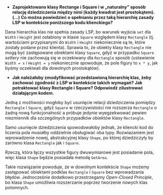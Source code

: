 - **Zaprojektowano klasy Rectange i Square i w „naturalny” sposób relację dziedziczenia między nimi (każdy kwadrat jest prostokątem). (...) Co można powiedzieć o spełnianiu przez taką hierarchię zasady LSP w kontekście poniższego kodu klienckiego?**

Dana hierarchia klas nie spełnia zasady LSP, bo warunek wyjścia `set` dla `Width` i `Height` jest osłabiony w klasie `Square` względem klasy `Rectangle` (tj. wartościami przypisanymi do `Width` i `Height` niekoniecznie są te, które zostały podane przez klienta). Sprawia to, że obiekty klasy `Rectangle` nie mogą być zastępowane obiektami klasy `Square`, gdyż w przypadku `Square` *settery* nie zachowują się w oczekiwany dla `Rectangle` sposób (ustawienie `Width = x` i `Height = y` niekoniecznie spowoduje, że pole figury to `x * y`, jak byśmy oczekiwali dla dowolnych prostokątów).

- **Jak należałoby zmodyfikować przedstawioną hierarchię klas, żeby zachować zgodność z LSP w kontekście takich wymagań? Jak potraktować klasy Rectangle i Square? Odpowiedź zilustrować działającym kodem.**

Jedną z możliwości mogłoby być usunięcie relacji dziedziczenia pomiędzy `Rectangle` i `Square`, gdyż `Square` w rzeczywistości nie rozszerza `Rectangle` o żadną nową funkcjonalność a próbuje jedynie wyegzekwować pewien niezmiennik dla szczególnych przypadków obiektów klasy `Rectangle`. 

Samo usunięcie dziedziczenia spowodowałoby jednak, że kliencki kod do liczenia pola musiałby oddzielnie obsługiwać oba typy. Rozwiazaniem jest wprowadzenie nowej, abstrakcyjnej klasy `Shape`, po której dziedziczyły by zarówno klasa `Rectangle` jak i `Square`.

Rzeczą, która łączy wszystkie figury dwuwymiarowe jest posiadanie pola, więc klasa `Shape` będzie posiadała metodę `GetArea`.

Takie rozwiązanie powoduje, że w dowolnym kontekście `Shape` możemy zastępować obiektami podklas `Rectangle` i `Square` bez wprowadzania błędów. Jednocześnie dodatkowo przestrzegamy *Open-Closed Principle*, bo klasa `Shape` umożliwia rozszerzanie poprzez tworzenie nowych klas potomnych.